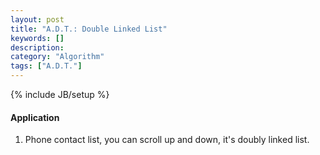 ```yaml
---
layout: post
title: "A.D.T.: Double Linked List"
keywords: []
description: 
category: "Algorithm"
tags: ["A.D.T."]
---
```

{% include JB/setup %}



#### Application
1. Phone contact list, you can scroll up and down, it's doubly linked list.

